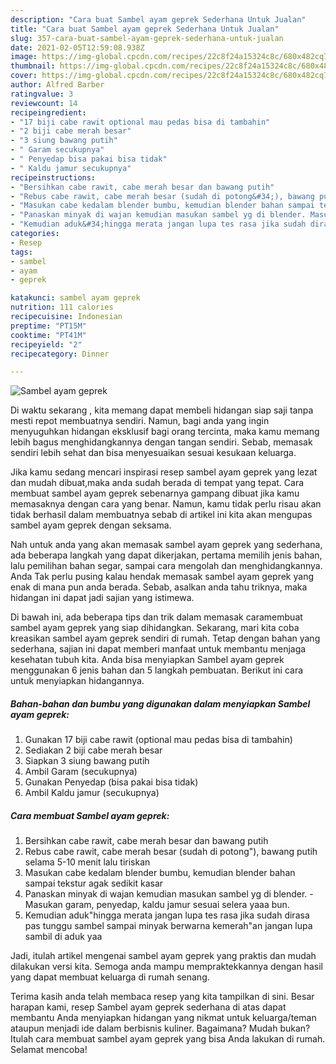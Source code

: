 ```yaml
---
description: "Cara buat Sambel ayam geprek Sederhana Untuk Jualan"
title: "Cara buat Sambel ayam geprek Sederhana Untuk Jualan"
slug: 357-cara-buat-sambel-ayam-geprek-sederhana-untuk-jualan
date: 2021-02-05T12:59:08.938Z
image: https://img-global.cpcdn.com/recipes/22c8f24a15324c8c/680x482cq70/sambel-ayam-geprek-foto-resep-utama.jpg
thumbnail: https://img-global.cpcdn.com/recipes/22c8f24a15324c8c/680x482cq70/sambel-ayam-geprek-foto-resep-utama.jpg
cover: https://img-global.cpcdn.com/recipes/22c8f24a15324c8c/680x482cq70/sambel-ayam-geprek-foto-resep-utama.jpg
author: Alfred Barber
ratingvalue: 3
reviewcount: 14
recipeingredient:
- "17 biji cabe rawit optional mau pedas bisa di tambahin"
- "2 biji cabe merah besar"
- "3 siung bawang putih"
- " Garam secukupnya"
- " Penyedap bisa pakai bisa tidak"
- " Kaldu jamur secukupnya"
recipeinstructions:
- "Bersihkan cabe rawit, cabe merah besar dan bawang putih"
- "Rebus cabe rawit, cabe merah besar (sudah di potong&#34;), bawang putih selama 5-10 menit lalu tiriskan"
- "Masukan cabe kedalam blender bumbu, kemudian blender bahan sampai tekstur agak sedikit kasar"
- "Panaskan minyak di wajan kemudian masukan sambel yg di blender. Masukan garam, penyedap, kaldu jamur sesuai selera yaaa bun."
- "Kemudian aduk&#34;hingga merata jangan lupa tes rasa jika sudah dirasa pas tunggu sambel sampai minyak berwarna kemerah&#34;an jangan lupa sambil di aduk yaa"
categories:
- Resep
tags:
- sambel
- ayam
- geprek

katakunci: sambel ayam geprek 
nutrition: 111 calories
recipecuisine: Indonesian
preptime: "PT15M"
cooktime: "PT41M"
recipeyield: "2"
recipecategory: Dinner

---
```



![Sambel ayam geprek](https://img-global.cpcdn.com/recipes/22c8f24a15324c8c/680x482cq70/sambel-ayam-geprek-foto-resep-utama.jpg)

Di waktu  sekarang , kita memang dapat membeli hidangan siap saji tanpa mesti repot membuatnya sendiri. Namun, bagi anda yang ingin menyuguhkan hidangan eksklusif bagi orang tercinta, maka kamu memang lebih bagus menghidangkannya dengan tangan sendiri. Sebab, memasak sendiri lebih sehat dan bisa menyesuaikan sesuai kesukaan keluarga.

Jika kamu sedang mencari inspirasi resep sambel ayam geprek yang lezat dan mudah dibuat,maka anda sudah berada di tempat yang tepat. Cara membuat sambel ayam geprek  sebenarnya gampang dibuat jika kamu memasaknya dengan cara yang benar. Namun, kamu tidak perlu risau akan tidak berhasil dalam membuatnya 
sebab di artikel ini kita akan mengupas sambel ayam geprek dengan seksama.  



Nah untuk anda yang akan memasak sambel ayam geprek yang sederhana, ada beberapa langkah yang dapat dikerjakan, pertama memilih jenis bahan, lalu pemilihan bahan segar, sampai cara mengolah dan menghidangkannya. Anda Tak perlu pusing kalau hendak memasak sambel ayam geprek yang enak di mana pun anda berada. Sebab, asalkan anda  tahu triknya, maka hidangan ini dapat jadi sajian yang istimewa.

Di bawah ini, ada beberapa tips dan trik dalam memasak caramembuat sambel ayam geprek yang siap dihidangkan. Sekarang, mari kita coba kreasikan sambel ayam geprek sendiri di rumah. Tetap dengan bahan yang sederhana, sajian ini dapat memberi manfaat untuk membantu menjaga kesehatan tubuh kita. Anda bisa menyiapkan Sambel ayam geprek menggunakan 6 jenis bahan dan 5 langkah pembuatan. Berikut ini cara untuk menyiapkan hidangannya.

<!--inarticleads1-->

##### Bahan-bahan dan bumbu yang digunakan dalam menyiapkan Sambel ayam geprek:

1. Gunakan 17 biji cabe rawit (optional mau pedas bisa di tambahin)
1. Sediakan 2 biji cabe merah besar
1. Siapkan 3 siung bawang putih
1. Ambil  Garam (secukupnya)
1. Gunakan  Penyedap (bisa pakai bisa tidak)
1. Ambil  Kaldu jamur (secukupnya)




<!--inarticleads2-->

##### Cara membuat Sambel ayam geprek:

1. Bersihkan cabe rawit, cabe merah besar dan bawang putih
1. Rebus cabe rawit, cabe merah besar (sudah di potong&#34;), bawang putih selama 5-10 menit lalu tiriskan
1. Masukan cabe kedalam blender bumbu, kemudian blender bahan sampai tekstur agak sedikit kasar
1. Panaskan minyak di wajan kemudian masukan sambel yg di blender. - Masukan garam, penyedap, kaldu jamur sesuai selera yaaa bun.
1. Kemudian aduk&#34;hingga merata jangan lupa tes rasa jika sudah dirasa pas tunggu sambel sampai minyak berwarna kemerah&#34;an jangan lupa sambil di aduk yaa




Jadi, itulah artikel mengenai  sambel ayam geprek  yang praktis dan mudah dilakukan versi kita. Semoga anda mampu mempraktekkannya dengan hasil yang dapat membuat keluarga di rumah senang. 

Terima kasih anda telah membaca resep yang kita tampilkan di sini. Besar harapan kami, resep  Sambel ayam geprek sederhana di atas dapat membantu Anda menyiapkan hidangan yang nikmat untuk keluarga/teman ataupun menjadi ide dalam berbisnis kuliner. Bagaimana? Mudah bukan? Itulah cara membuat sambel ayam geprek yang bisa Anda lakukan di rumah. Selamat mencoba!

